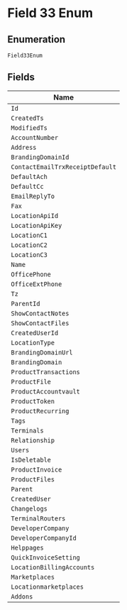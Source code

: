 
# Field 33 Enum

## Enumeration

`Field33Enum`

## Fields

| Name |
|  --- |
| `Id` |
| `CreatedTs` |
| `ModifiedTs` |
| `AccountNumber` |
| `Address` |
| `BrandingDomainId` |
| `ContactEmailTrxReceiptDefault` |
| `DefaultAch` |
| `DefaultCc` |
| `EmailReplyTo` |
| `Fax` |
| `LocationApiId` |
| `LocationApiKey` |
| `LocationC1` |
| `LocationC2` |
| `LocationC3` |
| `Name` |
| `OfficePhone` |
| `OfficeExtPhone` |
| `Tz` |
| `ParentId` |
| `ShowContactNotes` |
| `ShowContactFiles` |
| `CreatedUserId` |
| `LocationType` |
| `BrandingDomainUrl` |
| `BrandingDomain` |
| `ProductTransactions` |
| `ProductFile` |
| `ProductAccountvault` |
| `ProductToken` |
| `ProductRecurring` |
| `Tags` |
| `Terminals` |
| `Relationship` |
| `Users` |
| `IsDeletable` |
| `ProductInvoice` |
| `ProductFiles` |
| `Parent` |
| `CreatedUser` |
| `Changelogs` |
| `TerminalRouters` |
| `DeveloperCompany` |
| `DeveloperCompanyId` |
| `Helppages` |
| `QuickInvoiceSetting` |
| `LocationBillingAccounts` |
| `Marketplaces` |
| `Locationmarketplaces` |
| `Addons` |

